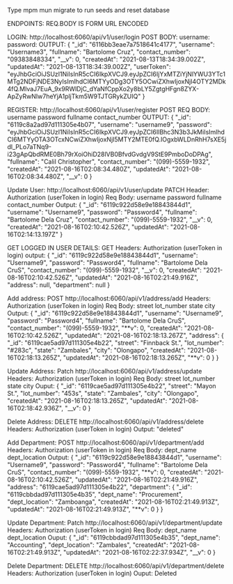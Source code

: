<!-- API ROUTES ARE STORED IN  CONFIG/CONTROLLERS/-->

<!-- TO ACCESS ROUTE USER NEEDS TO LOG IN AUTHORIZATION HEADERS PROVIDED WHEN LOGGED IN -->

Type mpm mun migrate to run seeds and reset database

ENDPOINTS:
REQ.BODY IS FORM URL ENCODED

LOGIN:
http://localhost:6060/api/v1/user/login POST
BODY:
username:
password:
OUTPUT:
{
"\_id": "6116bb3eae7a7518641c4177",
"username": "Username3",
"fullname": "Bartolome Cruz",
"contact_number": "09383848334",
"\_\_v": 0,
"createdAt": "2021-08-13T18:34:39.002Z",
"updatedAt": "2021-08-13T18:34:39.002Z",
"userToken": "eyJhbGciOiJSUzI1NiIsInR5cCI6IkpXVCJ9.eyJpZCI6IjYxMTZiYjNlYWU3YTc1MTg2NDFjNDE3NyIsImlhdCI6MTYyODg3OTY5OCwiZXhwIjoxNjI4OTY2MDk4fQ.MlvaJ7EuA_9x9RWlDjC_dYaNfCppXo2y8bLY5ZgtgHFgn8ZYX-ApZyRwNIw7heYjA1pljTkm5W9TJTGRykZUIQ"
}

REGISTER:
http://localhost:6060/api/v1/user/register POST
REQ BODY:
username
password
fullname
contact_number
OUTPUT:
{
"\_id": "6119c8a2ad97d111305e4b07",
"username": "username9",
"password": "eyJhbGciOiJSUzI1NiIsInR5cCI6IkpXVCJ9.eyJpZCI6IlBhc3N3b3JkMiIsImlhdCI6MTYyOTA3OTcxNCwiZXhwIjoxNjI5MTY2MTE0fQ.IOgxbWLDnRhH7sXE5jdl_PLo7aTNq9-i23gApQbdRME0Bh79rXoiOhiD28lVB0BfvdGvdgV9StE9PmboDoDPAg",
"fullname": "Calil Christopher",
"contact_number": "(099)-5559-1932",
"createdAt": "2021-08-16T02:08:34.480Z",
"updatedAt": "2021-08-16T02:08:34.480Z",
"\_\_v": 0
}

Update User:
http://localhost:6060/api/v1/user/update PATCH
Header: Authorization (userToken in login)
Req Body:
username
password
fullname
contact_number
Output:
{
"\_id": "6119c922d58e9e18843844d1",
"username": "Username9",
"password": "Password4",
"fullname": "Bartolome Dela Cruz",
"contact_number": "(099)-5559-1932",
"\_\_v": 0,
"createdAt": "2021-08-16T02:10:42.526Z",
"updatedAt": "2021-08-16T02:14:13.197Z"
}

GET LOGGED IN USER DETAILS: GET
Headers: Authorization (userToken in login)
output:
{
"\_id": "6119c922d58e9e18843844d1",
"username": "Username9",
"password": "Password4",
"fullname": "Bartolome Dela CruS",
"contact_number": "(099)-5559-1932",
"\_\_v": 0,
"createdAt": "2021-08-16T02:10:42.526Z",
"updatedAt": "2021-08-16T02:21:49.916Z",
"address": null,
"department": null
}

Add address: POST
http://localhost:6060/api/v1/address/add
Headers: Authorization (userToken in login)
Req Body:
street
lot_number
state
city
Output:
{
"\_id": "6119c922d58e9e18843844d1",
"username": "Username9",
"password": "Password4",
"fullname": "Bartolome Dela CruS",
"contact_number": "(099)-5559-1932",
"**v": 0,
"createdAt": "2021-08-16T02:10:42.526Z",
"updatedAt": "2021-08-16T02:18:13.267Z",
"address": {
"\_id": "6119cae5ad97d111305e4b22",
"street": "Finnback St.",
"lot_number": "#283c",
"state": "Zambales",
"city": "Olongapo",
"createdAt": "2021-08-16T02:18:13.265Z",
"updatedAt": "2021-08-16T02:18:13.265Z",
"**v": 0
}
}

Update Address: Patch
http://localhost:6060/api/v1/address/update
Headers: Authorization (userToken in login)
Req Body:
street
lot_number
state
city
Ouput:
{
"\_id": "6119cae5ad97d111305e4b22",
"street": "Mayon St.",
"lot_number": "453s",
"state": "Zambales",
"city": "Olongapo",
"createdAt": "2021-08-16T02:18:13.265Z",
"updatedAt": "2021-08-16T02:18:42.936Z",
"\_\_v": 0
}

Delete Address: DELETE
http://localhost:6060/api/v1/address/delete
Headers: Authorization (userToken in login)
Output: "deleted"

Add Department: POST
http://localhost:6060/api/v1/department/add
Headers: Authorization (userToken in login)
Req Body:
dept_name
dept_location
Output:
{
"\_id": "6119c922d58e9e18843844d1",
"username": "Username9",
"password": "Password4",
"fullname": "Bartolome Dela CruS",
"contact_number": "(099)-5559-1932",
"**v": 0,
"createdAt": "2021-08-16T02:10:42.526Z",
"updatedAt": "2021-08-16T02:21:49.916Z",
"address": "6119cae5ad97d111305e4b22",
"department": {
"\_id": "6119cbbdad97d111305e4b35",
"dept_name": "Procurement",
"dept_location": "Zamboanga",
"createdAt": "2021-08-16T02:21:49.913Z",
"updatedAt": "2021-08-16T02:21:49.913Z",
"**v": 0
}
}

Update Department: Patch
http://localhost:6060/api/v1/department/update
Headers: Authorization (userToken in login)
Req Body:
dept_name
dept_location
Ouput:
{
"\_id": "6119cbbdad97d111305e4b35",
"dept_name": "Accounting",
"dept_location": "Zambales",
"createdAt": "2021-08-16T02:21:49.913Z",
"updatedAt": "2021-08-16T02:22:37.934Z",
"\_\_v": 0
}

Delete Department: DELETE
http://localhost:6060/api/v1/department/delete
Headers: Authorization (userToken in login)
Ouput: Deleted
